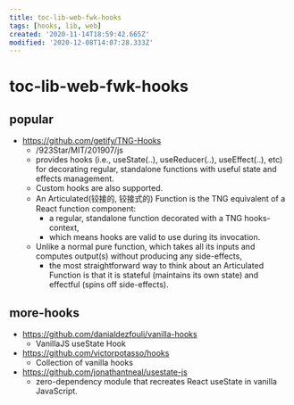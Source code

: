```yaml
---
title: toc-lib-web-fwk-hooks
tags: [hooks, lib, web]
created: '2020-11-14T18:59:42.665Z'
modified: '2020-12-08T14:07:28.333Z'
---
```


# toc-lib-web-fwk-hooks

## popular

- https://github.com/getify/TNG-Hooks
  - /923Star/MIT/201907/js
  - provides hooks (i.e., useState(..), useReducer(..), useEffect(..), etc) for decorating regular, standalone functions with useful state and effects management. 
  - Custom hooks are also supported.
  - An Articulated(铰接的, 铰接式的) Function is the TNG equivalent of a React function component: 
    - a regular, standalone function decorated with a TNG hooks-context, 
    - which means hooks are valid to use during its invocation.
  - Unlike a normal pure function, which takes all its inputs and computes output(s) without producing any side-effects, 
    - the most straightforward way to think about an Articulated Function is that it is stateful (maintains its own state) and effectful (spins off side-effects).

## more-hooks

- https://github.com/danialdezfouli/vanilla-hooks
  - VanillaJS useState Hook
- https://github.com/victorpotasso/hooks
  - Collection of vanilla hooks
- https://github.com/jonathantneal/usestate-js
  - zero-dependency module that recreates React useState in vanilla JavaScript.
